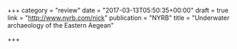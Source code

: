 +++
category = "review"
date = "2017-03-13T05:50:35+00:00"
draft = true
link = "http://www.nyrb.com/nick"
publication = "NYRB"
title = "Underwater archaeology of the Eastern Aegean"

+++

